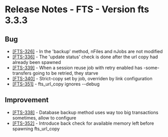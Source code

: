 Release Notes - FTS - Version fts 3.3.3
=======================================

## Bug
* [[FTS-326]](https://its.cern.ch/jira/browse/FTS-326) - In the 'backup' method, nFiles and nJobs are not modified
* [[FTS-336]](https://its.cern.ch/jira/browse/FTS-336) - The 'update status' check is done after the url copy had already been spawned
* [[FTS-339]](https://its.cern.ch/jira/browse/FTS-339) - When a session reuse job with retry enabled has -some- transfers going to be retried, they starve
* [[FTS-340]](https://its.cern.ch/jira/browse/FTS-340) - Strict-copy set by job, overriden by link configuration 
* [[FTS-351]](https://its.cern.ch/jira/browse/FTS-351) - fts_url_copy ignores --debug

## Improvement
* [[FTS-338]](https://its.cern.ch/jira/browse/FTS-338) - Database backup method uses way too big transactions sometimes, allow to configure
* [[FTS-352]](https://its.cern.ch/jira/browse/FTS-352) - Introduce back check for available memory left before spawning fts_url_copy

